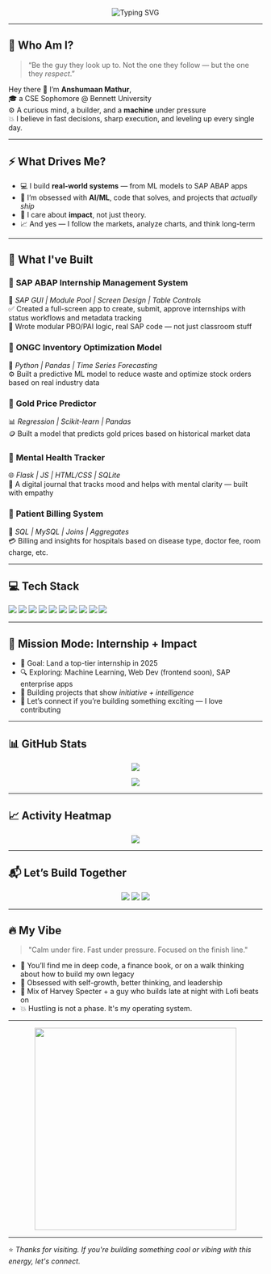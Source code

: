 <p align="center">
  <img src="https://readme-typing-svg.herokuapp.com?font=Fira+Code&duration=3000&pause=1000&color=00F1FF&center=true&vCenter=true&width=500&lines=Yo!+I'm+Anshumaan+Mathur+%F0%9F%92%AA;AI+%7C+Stocks+%7C+SAP+%7C+CSE+%7C+Hustler;I+Thrive+Under+Pressure+%7C+Fast+Moves+Only;Code.+Decide.+Dominate." alt="Typing SVG" />
</p>

---

## 🧠 Who Am I?

> “Be the guy they look up to. Not the one they follow — but the one they *respect*.”

Hey there 👋 I’m **Anshumaan Mathur**,  
🎓 a CSE Sophomore @ Bennett University  
⚙️ A curious mind, a builder, and a **machine** under pressure  
💥 I believe in fast decisions, sharp execution, and leveling up every single day.

---

## ⚡️ What Drives Me?

- 💻 I build **real-world systems** — from ML models to SAP ABAP apps  
- 🧠 I’m obsessed with **AI/ML**, code that solves, and projects that *actually ship*  
- 💼 I care about **impact**, not just theory.  
- 📈 And yes — I follow the markets, analyze charts, and think long-term

---

## 🚀 What I've Built

### 🔹 **SAP ABAP Internship Management System**  
🔧 *SAP GUI | Module Pool | Screen Design | Table Controls*  
✅ Created a full-screen app to create, submit, approve internships with status workflows and metadata tracking  
💬 Wrote modular PBO/PAI logic, real SAP code — not just classroom stuff  

### 🔹 **ONGC Inventory Optimization Model**  
🧠 *Python | Pandas | Time Series Forecasting*  
⚙️ Built a predictive ML model to reduce waste and optimize stock orders based on real industry data

### 🔹 **Gold Price Predictor**  
📊 *Regression | Scikit-learn | Pandas*  
🪙 Built a model that predicts gold prices based on historical market data

### 🔹 **Mental Health Tracker**  
🌐 *Flask | JS | HTML/CSS | SQLite*  
🧘 A digital journal that tracks mood and helps with mental clarity — built with empathy

### 🔹 **Patient Billing System**  
💾 *SQL | MySQL | Joins | Aggregates*  
💳 Billing and insights for hospitals based on disease type, doctor fee, room charge, etc.

---

## 💻 Tech Stack

<p align="left">
  <img src="https://img.shields.io/badge/Python-3776AB?style=for-the-badge&logo=python&logoColor=white" />
  <img src="https://img.shields.io/badge/C++-00599C?style=for-the-badge&logo=cplusplus&logoColor=white" />
  <img src="https://img.shields.io/badge/SQL-003B57?style=for-the-badge&logo=mysql&logoColor=white" />
  <img src="https://img.shields.io/badge/Flask-000000?style=for-the-badge&logo=flask&logoColor=white" />
  <img src="https://img.shields.io/badge/HTML-E34F26?style=for-the-badge&logo=html5&logoColor=white" />
  <img src="https://img.shields.io/badge/CSS-1572B6?style=for-the-badge&logo=css3&logoColor=white" />
  <img src="https://img.shields.io/badge/JavaScript-F7DF1E?style=for-the-badge&logo=javascript&logoColor=black" />
  <img src="https://img.shields.io/badge/Pandas-150458?style=for-the-badge&logo=pandas&logoColor=white" />
  <img src="https://img.shields.io/badge/Numpy-013243?style=for-the-badge&logo=numpy&logoColor=white" />
  <img src="https://img.shields.io/badge/SAP-0FAAFF?style=for-the-badge&logo=sap&logoColor=white" />
</p>

---

## 💼 Mission Mode: Internship + Impact

- 🚀 Goal: Land a top-tier internship in 2025  
- 🔍 Exploring: Machine Learning, Web Dev (frontend soon), SAP enterprise apps  
- 🧪 Building projects that show *initiative + intelligence*  
- 🤝 Let’s connect if you’re building something exciting — I love contributing

---

## 📊 GitHub Stats

<p align="center">
  <img src="https://github-readme-stats.vercel.app/api?username=ANSHUUMAAN5&show_icons=true&theme=tokyonight" />
</p>

<p align="center">
  <img src="https://github-readme-stats.vercel.app/api/top-langs/?username=ANSHUUMAAN5&layout=compact&theme=tokyonight" />
</p>

---

## 📈 Activity Heatmap

<p align="center">
  <img src="https://github-readme-activity-graph.cyclic.app/graph?username=ANSHUUMAAN5&theme=react-dark&area=true&hide_border=true" />
</p>

---

## 📬 Let’s Build Together

<p align="center">
  <a href="mailto:anshuumaanmathur5@gmail.com"><img src="https://img.shields.io/badge/Gmail-D14836?style=for-the-badge&logo=gmail&logoColor=white"></a>
  <a href="https://www.linkedin.com/in/anshuumaan-mathur-35746b261/"><img src="https://img.shields.io/badge/LinkedIn-0A66C2?style=for-the-badge&logo=linkedin&logoColor=white"></a>
  <a href="https://github.com/ANSHUUMAAN5"><img src="https://img.shields.io/badge/GitHub-000000?style=for-the-badge&logo=github&logoColor=white"></a>
</p>

---

## 🔥 My Vibe

> "Calm under fire. Fast under pressure. Focused on the finish line."  

- 💬 You’ll find me in deep code, a finance book, or on a walk thinking about how to build my own legacy  
- 🎯 Obsessed with self-growth, better thinking, and leadership  
- 🎥 Mix of Harvey Specter + a guy who builds late at night with Lofi beats on  
- 💥 Hustling is not a phase. It's my operating system.

---

<p align="center">
  <img src="https://media.giphy.com/media/xUA7aZeLE2e0P7Znz2/giphy.gif" width="400" />
</p>

---

⭐ *Thanks for visiting. If you're building something cool or vibing with this energy, let's connect.*
